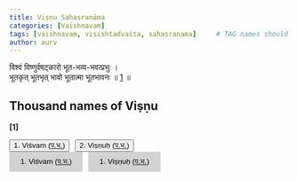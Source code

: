 ```yaml
---
title: Viṣṇu Sahasranāma
categories: [Vaishnavam]
tags: [vaishnavam, visishtadvaita, sahasranama]     # TAG names should always be lowercase
author: aurv
---
```


विश्वं विष्णुर्वषट्कारो भूत-भव्य-भवत्प्रभुः ।\
भूतकृत् भूतभृत् भावो भूतात्मा भूतभावनः ॥ [1](#n1) ॥

## Thousand names of Viṣṇu

<div id="n1" style="position: absolute; left: -9999px;">Placeholder</div>

**[1]**

<div style="display: flex; gap: 10px;">
  <button>1. Viśvam (<a target="_blank" href="https://aurvadahana.github.io/posts/vishnu-sahasranama-bgd-1/#tr1">प.भ.</a>)</button>
  <button>2. Viṣṇuḥ (<a target="_blank" href="https://aurvadahana.github.io/posts/vishnu-sahasranama-bgd-1/#tr2">प.भ.</a>)</button>
</div>

<div style="display: flex; gap: 10px;">
  <button style="background-color: #d3d3d3; color: black; border: none; padding: 10px 20px; cursor: pointer;">1. Viśvam (<a target="_blank" href="https://aurvadahana.github.io/posts/vishnu-sahasranama-bgd-1/#tr1">प.भ.</a>)</button>
  <button style="background-color: #d3d3d3; color: black; border: none; padding: 10px 20px; cursor: pointer;">1. Viṣṇuḥ (<a target="_blank" href="https://aurvadahana.github.io/posts/vishnu-sahasranama-bgd-1/#tr2">प.भ.</a>)</button>
</div>
